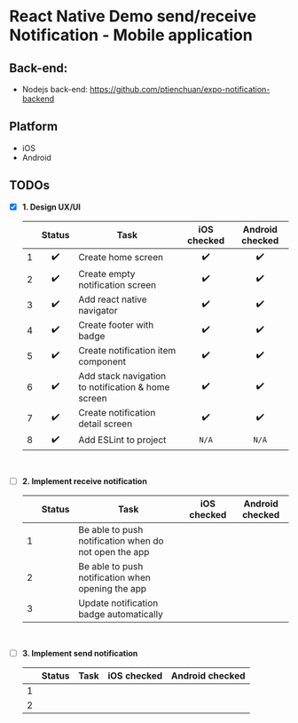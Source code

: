# React Native Demo send/receive Notification - Mobile application

## Back-end:
- Nodejs back-end: https://github.com/ptienchuan/expo-notification-backend

## Platform

- iOS
- Android

## TODOs

- [x] **1. Design UX/UI**

  |     |       Status       | Task                                               |    iOS checked     |  Android checked   |
  | :-: | :----------------: | -------------------------------------------------- | :----------------: | :----------------: |
  |  1  | :heavy_check_mark: | Create home screen                                 | :heavy_check_mark: | :heavy_check_mark: |
  |  2  | :heavy_check_mark: | Create empty notification screen                   | :heavy_check_mark: | :heavy_check_mark: |
  |  3  | :heavy_check_mark: | Add react native navigator                         | :heavy_check_mark: | :heavy_check_mark: |
  |  4  | :heavy_check_mark: | Create footer with badge                           | :heavy_check_mark: | :heavy_check_mark: |
  |  5  | :heavy_check_mark: | Create notification item component                 | :heavy_check_mark: | :heavy_check_mark: |
  |  6  | :heavy_check_mark: | Add stack navigation to notification & home screen | :heavy_check_mark: | :heavy_check_mark: |
  |  7  | :heavy_check_mark: | Create notification detail screen                  | :heavy_check_mark: | :heavy_check_mark: |
  |  8  | :heavy_check_mark: | Add ESLint to project                              |        `N/A`         |        `N/A`         |

<br>

- [ ] **2. Implement receive notification**

  |     | Status | Task                                                  | iOS checked | Android checked |
  | :-: | :----: | ----------------------------------------------------- | :---------: | :-------------: |
  |  1  |        | Be able to push notification when do not open the app |             |                 |
  |  2  |        | Be able to push notification when opening the app     |             |                 |
  |  3  |        | Update notification badge automatically               |             |                 |

<br>

- [ ] **3. Implement send notification**

  |     |       Status       | Task | iOS checked | Android checked |
  | :-: | :----------------: | ---- | :---------: | :-------------: |
  |  1  |  |      |             |                 |
  |  2  |  |      |             |                 |

